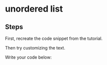 # unordered list

## Steps

First, recreate the code snippet from the tutorial.

Then try customizing the text.

Write your code below:
